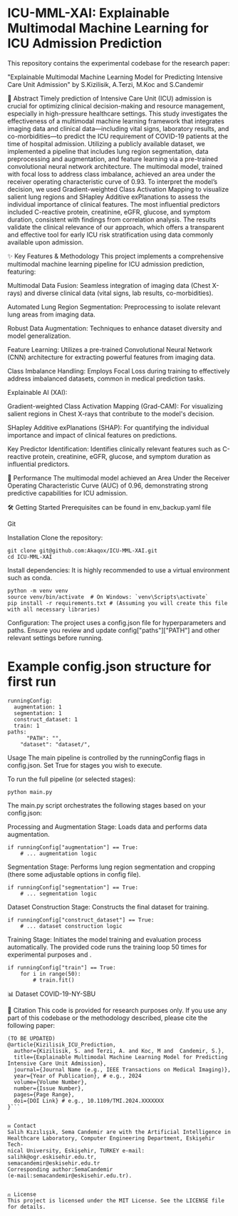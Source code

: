 # ICU-MML-XAI: Explainable Multimodal Machine Learning for ICU Admission Prediction
This repository contains the experimental codebase for the research paper:

"Explainable Multimodal Machine Learning Model for Predicting Intensive Care Unit Admission"
by S.Kizilisik, A.Terzi, M.Koc and S.Candemir

📄 Abstract
Timely prediction of Intensive Care Unit (ICU) admission is crucial for optimizing clinical decision-making and resource management, especially in high-pressure healthcare settings. This study investigates the effectiveness of a multimodal machine learning framework that integrates imaging data and clinical data—including vital signs, laboratory results, and co-morbidities—to predict the ICU requirement of COVID-19 patients at the time of hospital admission. Utilizing a publicly available dataset, we implemented a pipeline that includes lung region segmentation, data preprocessing and augmentation, and feature learning via a pre-trained convolutional neural network architecture. The multimodal model, trained with focal loss to address class imbalance, achieved an area under the receiver operating characteristic curve of 0.93. To interpret the model’s decision, we used Gradient-weighted Class Activation Mapping to visualize salient lung regions and SHapley Additive exPlanations to assess the individual importance of clinical features. The most influential predictors included C-reactive protein, creatinine, eGFR, glucose, and symptom duration, consistent with findings from correlation analysis. The results validate the clinical relevance of our approach, which offers a transparent and effective tool for early ICU risk stratification using data commonly available upon admission.

✨ Key Features & Methodology
This project implements a comprehensive multimodal machine learning pipeline for ICU admission prediction, featuring:

Multimodal Data Fusion: Seamless integration of imaging data (Chest X-rays) and diverse clinical data (vital signs, lab results, co-morbidities).

Automated Lung Region Segmentation: Preprocessing to isolate relevant lung areas from imaging data.

Robust Data Augmentation: Techniques to enhance dataset diversity and model generalization.

Feature Learning: Utilizes a pre-trained Convolutional Neural Network (CNN) architecture for extracting powerful features from imaging data.

Class Imbalance Handling: Employs Focal Loss during training to effectively address imbalanced datasets, common in medical prediction tasks.

Explainable AI (XAI):

Gradient-weighted Class Activation Mapping (Grad-CAM): For visualizing salient regions in Chest X-rays that contribute to the model's decision.

SHapley Additive exPlanations (SHAP): For quantifying the individual importance and impact of clinical features on predictions.

Key Predictor Identification: Identifies clinically relevant features such as C-reactive protein, creatinine, eGFR, glucose, and symptom duration as influential predictors.

🚀 Performance
The multimodal model achieved an Area Under the Receiver Operating Characteristic Curve (AUC) of 0.96, demonstrating strong predictive capabilities for ICU admission.

🛠️ Getting Started
Prerequisites can be found in env_backup.yaml file

Git

Installation
Clone the repository:
```
git clone git@github.com:Akaqox/ICU-MML-XAI.git
cd ICU-MML-XAI
```

Install dependencies:
It is highly recommended to use a virtual environment such as conda.
```
python -m venv venv
source venv/bin/activate  # On Windows: `venv\Scripts\activate`
pip install -r requirements.txt # (Assuming you will create this file with all necessary libraries)
```
Configuration:
The project uses a config.json file for hyperparameters and paths. Ensure you review and update config["paths"]["PATH"] and other relevant settings before running.

# Example config.json structure for first run
```
runningConfig:
  augmentation: 1
  segmentation: 1
  construct_dataset: 1
  train: 1
paths:
      "PATH": "",
    "dataset": "dataset/",

```
Usage
The main pipeline is controlled by the runningConfig flags in config.json. Set True for stages you wish to execute.

To run the full pipeline (or selected stages):
```
python main.py
```
The main.py script orchestrates the following stages based on your config.json:

Processing and Augmentation Stage: Loads data and performs data augmentation.
```
if runningConfig["augmentation"] == True:
    # ... augmentation logic
```
Segmentation Stage: Performs lung region segmentation and cropping (there some adjustable options in config file).
```
if runningConfig["segmentation"] == True:
    # ... segmentation logic
```
Dataset Construction Stage: Constructs the final dataset for training.
```
if runningConfig["construct_dataset"] == True:
    # ... dataset construction logic
```
Training Stage: Initiates the model training and evaluation process automatically. The provided code runs the training loop 50 times for experimental purposes and .
```
if runningConfig["train"] == True:
    for i in range(50):
        # train.fit()
```
📊 Dataset
COVID-19-NY-SBU

📝 Citation
This code is provided for research purposes only. If you use any part of this codebase or the methodology described, please cite the following paper:
```
(TO BE UPDATED)
@article{Kizilisik_ICU_Prediction,
  author={Kizilisik, S. and Terzi, A. and Koc, M and  Candemir, S.},
  title={Explainable Multimodal Machine Learning Model for Predicting Intensive Care Unit Admission},
  journal={Journal Name (e.g., IEEE Transactions on Medical Imaging)},
  year={Year of Publication}, # e.g., 2024
  volume={Volume Number},
  number={Issue Number},
  pages={Page Range},
  doi={DOI Link} # e.g., 10.1109/TMI.2024.XXXXXXX
}```


✉️ Contact
Salih Kızılışık, Sema Candemir are with the Artificial Intelligence in
Healthcare Laboratory, Computer Engineering Department, Eskişehir Tech-
nical University, Eskişehir, TURKEY e-mail: salihk@ogr.eskisehir.edu.tr,
semacandemir@eskisehir.edu.tr
Corresponding author:SemaCandemir
(e-mail:semacandemir@eskisehir.edu.tr).


⚖️ License
This project is licensed under the MIT License. See the LICENSE file for details.
